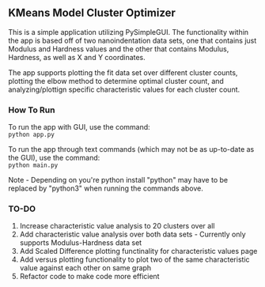 ## KMeans Model Cluster Optimizer

This is a simple application utilizing PySimpleGUI. The functionality within the app is based off of two nanoindentation data sets, one that contains just Modulus and Hardness values and the other that contains Modulus, Hardness, as well as X and Y coordinates. 

The app supports plotting the fit data set over different cluster counts, plotting the elbow method to determine optimal cluster count, and analyzing/plottign specific characteristic values for each cluster count.

### How To Run 

To run the app with GUI, use the command:  
`python app.py`  

To run the app through text commands (which may not be as up-to-date as the GUI), use the command:   
`python main.py`  

Note - Depending on you're python install "python" may have to be replaced by "python3" when running the commands above.    

### TO-DO   

1. Increase characteristic value analysis to 20 clusters over all   
2. Add characteristic value analysis over both data sets - Currently only supports Modulus-Hardness data set
3. Add Scaled Difference plotting functinality for characteristic values page 
4. Add versus plotting functionality to plot two of the same characteristic value against each other on same graph
5. Refactor code to make code more efficient 